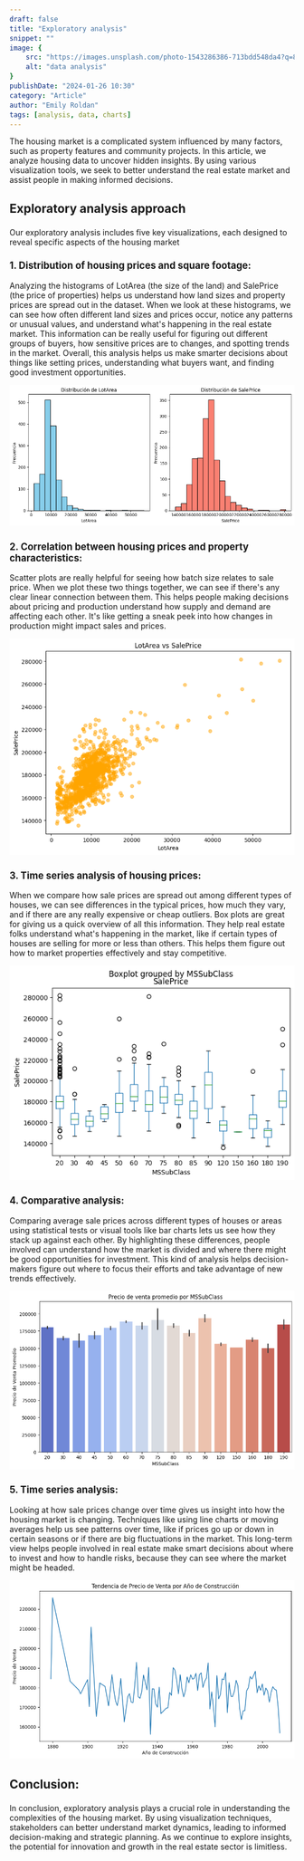 ```yaml
---
draft: false
title: "Exploratory analysis"
snippet: ""
image: {
    src: "https://images.unsplash.com/photo-1543286386-713bdd548da4?q=80&w=2070&auto=format&fit=crop&ixlib=rb-4.0.3&ixid=M3wxMjA3fDB8MHxwaG90by1wYWdlfHx8fGVufDB8fHx8fA%3D%3D",
    alt: "data analysis"
}
publishDate: "2024-01-26 10:30"
category: "Article"
author: "Emily Roldan"
tags: [analysis, data, charts]
---
```


<style>
        h2 { 
          font-size: 1.5em;  
          font-weight: bold;
          margin-bottom: 1em;
        }


        h3 {
          font-size: 1.2em;
          font-weight: bold;
          margin-bottom: 1em;
        }

        p {
          margin-bottom: 1em;
        }

        li {
            margin-bottom: 1em;
        }

        img {
            margin: auto;
        }
</style>


The housing market is a complicated system influenced by many factors, such as property features and community projects. In this article, we analyze housing data to uncover hidden insights. By using various visualization tools, we seek to better understand the real estate market and assist people in making informed decisions.

## Exploratory analysis approach

Our exploratory analysis includes five key visualizations, each designed to reveal specific aspects of the housing market

### 1. Distribution of housing prices and square footage:

Analyzing the histograms of LotArea (the size of the land) and SalePrice (the price of properties) helps us understand how land sizes and property prices are spread out in the dataset. When we look at these histograms, we can see how often different land sizes and prices occur, notice any patterns or unusual values, and understand what's happening in the real estate market. This information can be really useful for figuring out different groups of buyers, how sensitive prices are to changes, and spotting trends in the market. Overall, this analysis helps us make smarter decisions about things like setting prices, understanding what buyers want, and finding good investment opportunities.

![Alt text](../../assets/histogram.png)

### 2. Correlation between housing prices and property characteristics:

Scatter plots are really helpful for seeing how batch size relates to sale price. When we plot these two things together, we can see if there's any clear linear connection between them. This helps people making decisions about pricing and production understand how supply and demand are affecting each other. It's like getting a sneak peek into how changes in production might impact sales and prices.

![Alt text](../../assets/scatterplot.png)

### 3. Time series analysis of housing prices:

When we compare how sale prices are spread out among different types of houses, we can see differences in the typical prices, how much they vary, and if there are any really expensive or cheap outliers. Box plots are great for giving us a quick overview of all this information. They help real estate folks understand what's happening in the market, like if certain types of houses are selling for more or less than others. This helps them figure out how to market properties effectively and stay competitive.

![Alt text](../../assets/boxplot.png)

### 4. Comparative analysis:
Comparing average sale prices across different types of houses or areas using statistical tests or visual tools like bar charts lets us see how they stack up against each other. By highlighting these differences, people involved can understand how the market is divided and where there might be good opportunities for investment. This kind of analysis helps decision-makers figure out where to focus their efforts and take advantage of new trends effectively.

![Alt text](../../assets/barplot.png)

### 5. Time series analysis:

Looking at how sale prices change over time gives us insight into how the housing market is changing. Techniques like using line charts or moving averages help us see patterns over time, like if prices go up or down in certain seasons or if there are big fluctuations in the market. This long-term view helps people involved in real estate make smart decisions about where to invest and how to handle risks, because they can see where the market might be headed.

![Alt text](../../assets/lineplot.png)

## Conclusion:

In conclusion, exploratory analysis plays a crucial role in understanding the complexities of the housing market. By using visualization techniques, stakeholders can better understand market dynamics, leading to informed decision-making and strategic planning. As we continue to explore insights, the potential for innovation and growth in the real estate sector is limitless.

